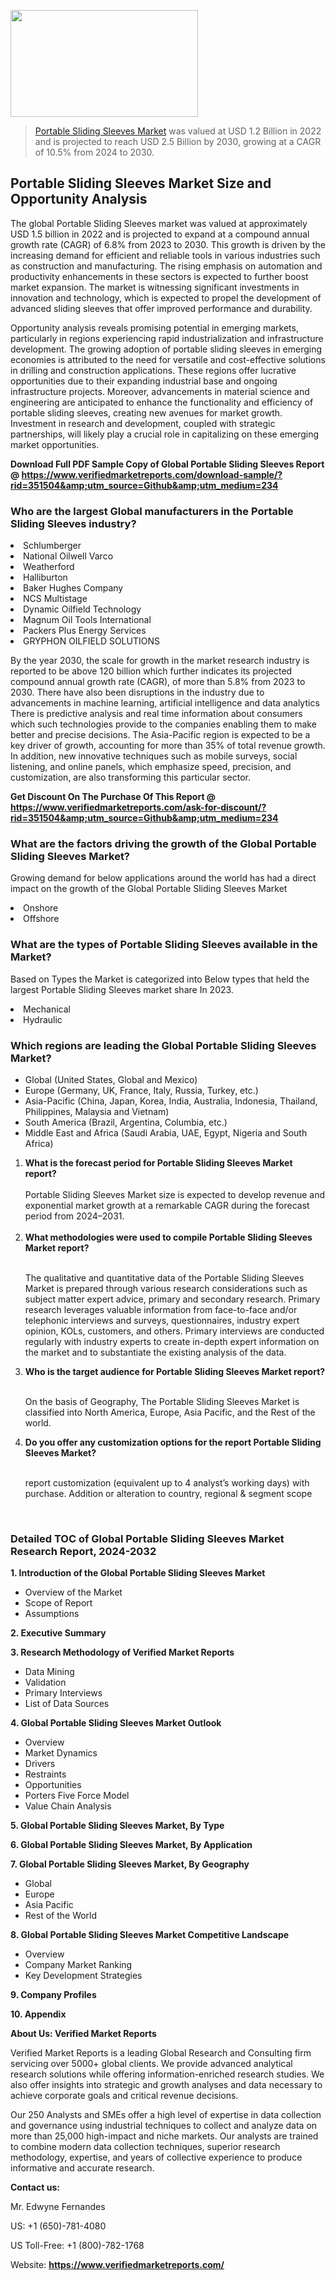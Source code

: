 <img src="https://ffe5etoiles.com/wp-content/uploads/2024/12/MST1-300x171.png" alt="" width="300" height="171" class="alignnone size-medium wp-image-20088" /><blockquote><p><p><a href="https://www.verifiedmarketreports.com/download-sample/?rid=351504&utm_source=Github&utm_medium=234" target="_blank">Portable Sliding Sleeves Market</a> was valued at USD 1.2 Billion in 2022 and is projected to reach USD 2.5 Billion by 2030, growing at a CAGR of 10.5% from 2024 to 2030.</p></blockquote><p><h2>Portable Sliding Sleeves Market Size and Opportunity Analysis</h2><p>The global Portable Sliding Sleeves market was valued at approximately USD 1.5 billion in 2022 and is projected to expand at a compound annual growth rate (CAGR) of 6.8% from 2023 to 2030. This growth is driven by the increasing demand for efficient and reliable tools in various industries such as construction and manufacturing. The rising emphasis on automation and productivity enhancements in these sectors is expected to further boost market expansion. The market is witnessing significant investments in innovation and technology, which is expected to propel the development of advanced sliding sleeves that offer improved performance and durability.</p><p>Opportunity analysis reveals promising potential in emerging markets, particularly in regions experiencing rapid industrialization and infrastructure development. The growing adoption of portable sliding sleeves in emerging economies is attributed to the need for versatile and cost-effective solutions in drilling and construction applications. These regions offer lucrative opportunities due to their expanding industrial base and ongoing infrastructure projects. Moreover, advancements in material science and engineering are anticipated to enhance the functionality and efficiency of portable sliding sleeves, creating new avenues for market growth. Investment in research and development, coupled with strategic partnerships, will likely play a crucial role in capitalizing on these emerging market opportunities.</p></p><p class=""><strong>Download Full PDF Sample Copy of Global Portable Sliding Sleeves Report @ <a href="https://www.verifiedmarketreports.com/download-sample/?rid=351504&amp;utm_source=Github&amp;utm_medium=234" target="_blank">https://www.verifiedmarketreports.com/download-sample/?rid=351504&amp;utm_source=Github&amp;utm_medium=234</a></strong></p><h3 id="" class="">Who are the largest Global manufacturers in the Portable Sliding Sleeves industry?</h3><p><li>Schlumberger</li><li> National Oilwell Varco</li><li> Weatherford</li><li> Halliburton</li><li> Baker Hughes Company</li><li> NCS Multistage</li><li> Dynamic Oilfield Technology</li><li> Magnum Oil Tools International</li><li> Packers Plus Energy Services</li><li> GRYPHON OILFIELD SOLUTIONS</li></p><div class=""><div class="" dir="" data-message-author-role="" data-message-id="" data-message-model-slug=""><div class=""><div class=""><div class=""><div class="" dir="" data-message-author-role="" data-message-id="" data-message-model-slug=""><div class=""><div class=""><p>By the year 2030, the scale for growth in the market research industry is reported to be above 120 billion which further indicates its projected compound annual growth rate (CAGR), of more than 5.8% from 2023 to 2030. There have also been disruptions in the industry due to advancements in machine learning, artificial intelligence and data analytics There is predictive analysis and real time information about consumers which such technologies provide to the companies enabling them to make better and precise decisions. The Asia-Pacific region is expected to be a key driver of growth, accounting for more than 35% of total revenue growth. In addition, new innovative techniques such as mobile surveys, social listening, and online panels, which emphasize speed, precision, and customization, are also transforming this particular sector.</p><p><strong>Get Discount On The Purchase Of This Report @&nbsp; <a href="https://www.verifiedmarketreports.com/ask-for-discount/?rid=351504&amp;utm_source=Github&amp;utm_medium=234" target="_blank">https://www.verifiedmarketreports.com/ask-for-discount/?rid=351504&amp;utm_source=Github&amp;utm_medium=234</a></strong></p></div></div></div></div></div></div></div></div><h3 id="" class="">What are the factors driving the growth of the Global Portable Sliding Sleeves Market?</h3><p id="" class="">Growing demand for below applications around the world has had a direct impact on the growth of the Global Portable Sliding Sleeves Market</p><p id="" class=""><li>Onshore</li><li> Offshore</li></p><h3 id="" class="">What are the types of Portable Sliding Sleeves available in the Market?</h3><p id="" class="">Based on Types the Market is categorized into Below types that held the largest Portable Sliding Sleeves market share In 2023.</p><p id="" class=""><li>Mechanical</li><li> Hydraulic</li></p><h3 id="" class="">Which regions are leading the Global Portable Sliding Sleeves Market?</h3><ul><li>Global (United States, Global and Mexico)</li><li>Europe (Germany, UK, France, Italy, Russia, Turkey, etc.)</li><li>Asia-Pacific (China, Japan, Korea, India, Australia, Indonesia, Thailand, Philippines, Malaysia and Vietnam)</li><li>South America (Brazil, Argentina, Columbia, etc.)</li><li>Middle East and Africa (Saudi Arabia, UAE, Egypt, Nigeria and South Africa)</li></ul><p><ol><li><strong>What is the forecast period for Portable Sliding Sleeves Market report?<br /></strong><br /><span data-sheets-root="1" data-sheets-value="{&quot;1&quot;:2,&quot;2&quot;:&quot;XXXX size is expected to develop revenue and exponential market growth at a remarkable CAGR during the forecast period from 2024&ndash;2030.&quot;}" data-sheets-userformat="{&quot;2&quot;:12674,&quot;4&quot;:{&quot;1&quot;:2,&quot;2&quot;:16776960},&quot;10&quot;:2,&quot;11&quot;:0,&quot;15&quot;:&quot;Arial&quot;,&quot;16&quot;:12}">Portable Sliding Sleeves Market size is expected to develop revenue and exponential market growth at a remarkable CAGR during the forecast period from 2024&ndash;2031.</span><br /><br /></li><li><strong>What methodologies were used to compile Portable Sliding Sleeves Market report?<br /><br /></strong><p>The qualitative and quantitative data of the&nbsp;Portable Sliding Sleeves Market is prepared through various research considerations such as subject matter expert advice, primary and secondary research. Primary research leverages valuable information from face-to-face and/or telephonic interviews and surveys, questionnaires, industry expert opinion, KOLs, customers, and others. Primary interviews are conducted regularly with industry experts to create in-depth expert information on the market and to substantiate the existing analysis of the data.&nbsp;</p></li><li><strong>Who is the target audience for Portable Sliding Sleeves Market report?<br /><br /></strong><p>On the basis of Geography, The&nbsp;Portable Sliding Sleeves Market is classified into North America, Europe, Asia Pacific, and the Rest of the world.</p></li><li><strong>Do you offer any customization options for the report Portable Sliding Sleeves Market?<br /><br /></strong><p>report customization (equivalent up to 4 analyst&rsquo;s working days) with purchase. Addition or alteration to country, regional &amp; segment scope</p><p>&nbsp;</p></li></ol></p><h3 id="" class="">Detailed TOC of Global Portable Sliding Sleeves Market Research Report, 2024-2032</h3><p id="" class=""><strong>1. Introduction of the Global Portable Sliding Sleeves Market</strong></p><ul><li>Overview of the Market</li><li>Scope of Report</li><li>Assumptions</li></ul><p id="" class=""><strong>2. Executive Summary</strong></p><p id="" class=""><strong>3. Research Methodology of&nbsp;Verified Market Reports</strong></p><ul><li>Data Mining</li><li>Validation</li><li>Primary Interviews</li><li>List of Data Sources</li></ul><p id="" class=""><strong>4. Global Portable Sliding Sleeves Market Outlook</strong></p><ul><li>Overview</li><li>Market Dynamics</li><li>Drivers</li><li>Restraints</li><li>Opportunities</li><li>Porters Five Force Model</li><li>Value Chain Analysis</li></ul><p id="" class=""><strong>5. Global Portable Sliding Sleeves Market, By&nbsp;Type</strong></p><p id="" class=""><strong>6. Global Portable Sliding Sleeves Market, By Application</strong></p><p id="" class=""><strong>7. Global Portable Sliding Sleeves Market, By Geography</strong></p><ul><li>Global</li><li>Europe</li><li>Asia Pacific</li><li>Rest of the World</li></ul><p id="" class=""><strong>8. Global Portable Sliding Sleeves Market Competitive Landscape</strong></p><ul><li>Overview</li><li>Company Market Ranking</li><li>Key Development Strategies</li></ul><p id="" class=""><strong>9. Company Profiles</strong></p><p id="" class=""><strong>10. Appendix</strong></p><p id="" class=""><strong>About Us: Verified Market Reports</strong></p><p id="" class="">Verified Market Reports is a leading Global Research and Consulting firm servicing over 5000+ global clients. We provide advanced analytical research solutions while offering information-enriched research studies. We also offer insights into strategic and growth analyses and data necessary to achieve corporate goals and critical revenue decisions.</p><p id="" class="">Our 250 Analysts and SMEs offer a high level of expertise in data collection and governance using industrial techniques to collect and analyze data on more than 25,000 high-impact and niche markets. Our analysts are trained to combine modern data collection techniques, superior research methodology, expertise, and years of collective experience to produce informative and accurate research.</p><p id="" class=""><strong>Contact us:</strong></p><p id="" class="">Mr. Edwyne Fernandes</p><p id="" class="">US: +1 (650)-781-4080</p><p id="" class="">US Toll-Free: +1 (800)-782-1768</p><p id="" class="">Website: <a target="" data-test-app-aware-link=""><strong>https://www.verifiedmarketreports.com/</strong></a></p>
